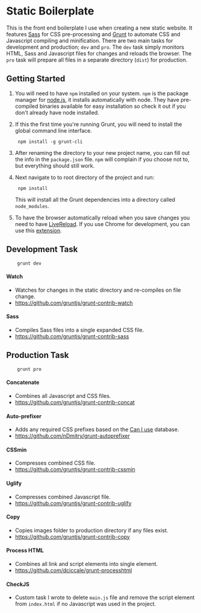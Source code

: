 # Static Boilerplate

This is the front end boilerplate I use when creating a new static website. It features [Sass](http://sass-lang.com/) for CSS pre-processing and [Grunt](http://gruntjs.com/) to automate CSS and Javascript compiling and minification. There are two main tasks for development and production; `dev` and `pro`. The `dev` task simply monitors HTML, Sass and Javascript files for changes and reloads the browser. The `pro` task will prepare all files in a separate directory (`dist`) for production.


## Getting Started

1. You will need to have `npm` installed on your system. `npm` is the package manager for [node.js](http://nodejs.org/), it installs automatically with node. They have pre-compiled binaries available for easy installation so check it out if you don't already have node installed.

2. If this the first time you're running Grunt, you will need to install the global command line interface.

        npm install -g grunt-cli

3. After renaming the directory to your new project name, you can fill out the info in the `package.json` file. `npm` will complain if you choose not to, but everything should still work.

4. Next navigate to to root directory of the project and run:

        npm install

    This will install all the Grunt dependencies into a directory called `node_modules`.

5. To have the browser automatically reload when you save changes you need to have [LiveReload](http://livereload.com/). If you use Chrome for development, you can use this [extension](http://chrome.google.com/webstore/detail/livereload/jnihajbhpnppcggbcgedagnkighmdlei?hl=en).


## Development Task

        grunt dev

#### Watch
* Watches for changes in the static directory and re-compiles on file change.
* https://github.com/gruntjs/grunt-contrib-watch

#### Sass
* Compiles Sass files into a single expanded CSS file.
* https://github.com/gruntjs/grunt-contrib-sass


## Production Task

        grunt pro

#### Concatenate
* Combines all Javascript and CSS files.
* https://github.com/gruntjs/grunt-contrib-concat

#### Auto-prefixer
* Adds any required CSS prefixes based on the [Can I use](http://caniuse.com/) database.
* https://github.com/nDmitry/grunt-autoprefixer

#### CSSmin
* Compresses combined CSS file.
* https://github.com/gruntjs/grunt-contrib-cssmin

#### Uglify
* Compresses combined Javascript file.
* https://github.com/gruntjs/grunt-contrib-uglify

#### Copy
* Copies images folder to production directory if any files exist.
* https://github.com/gruntjs/grunt-contrib-copy

#### Process HTML
* Combines all link and script elements into single element.
* https://github.com/dciccale/grunt-processhtml

#### CheckJS
* Custom task I wrote to delete `main.js` file and remove the script element from `index.html` if no Javascript was used in the project.
